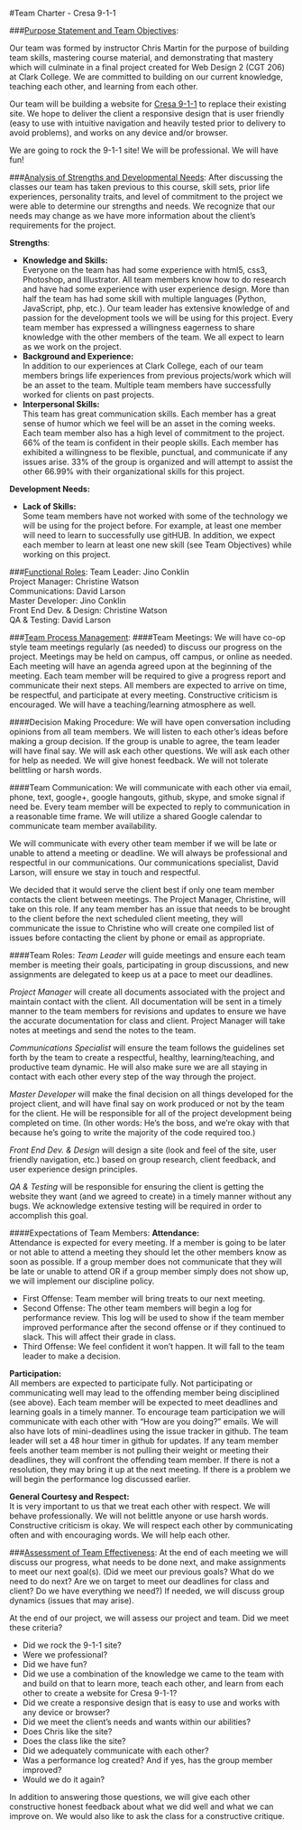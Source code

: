 #Team Charter - Cresa 9-1-1

###<u>Purpose Statement and Team Objectives</u>:

Our team was formed by instructor Chris Martin for the purpose of building team skills, mastering course material, and demonstrating that mastery which will culminate in a final project created for Web Design 2 (CGT 206) at Clark College. We are committed to building on our current knowledge, teaching each other, and learning from each other.

Our team will be building a website for [Cresa 9-1-1][cresa] to replace their existing site. We hope to deliver the client a responsive design that is user friendly (easy to use with intuitive navigation and heavily tested prior to delivery to avoid problems), and works on any device and/or browser. 

We are going to rock the 9-1-1 site! We will be professional. We will have fun!

[cresa]:http://www.cresa911.org

###<u>Analysis of Strengths and Developmental Needs</u>:
After discussing the classes our team has taken previous to this course, skill sets, prior life experiences, personality traits, and level of commitment to the project we were able to determine our strengths and needs. We recognize that our needs may change as we have more information about the client’s requirements for the project.  

**Strengths**:
- **Knowledge and Skills:**  
Everyone on the team has had some experience with html5, css3, Photoshop, and Illustrator. All team members know how to do research and have had some experience with user experience design. More than half the team has had some skill with multiple languages (Python, JavaScript, php, etc.). Our team leader has extensive knowledge of and passion for the development tools we will be using for this project. Every team member has expressed a willingness eagerness to share knowledge with the other members of the team. We all expect to learn as we work on the project.
- **Background and Experience:**  
In addition to our experiences at Clark College, each of our team members brings life experiences from previous projects/work which will be an asset to the team. Multiple team members have successfully worked for clients on past projects.
- **Interpersonal Skills:**  
This team has great communication skills. Each member has a great sense of humor which we feel will be an asset in the coming weeks. Each team member also has a high level of commitment to the project. 66% of the team is confident in their people skills. Each member has exhibited a willingness to be flexible, punctual, and communicate if any issues arise. 33% of the group is organized and will attempt to assist the other 66.99% with their organizational skills for this project.

**Development Needs:**
- **Lack of Skills:**  
Some team members have not worked with some of the technology we will be using for the project before. For example, at least one member will need to learn to successfully use gitHUB. In addition, we expect each member to learn at least one new skill (see Team Objectives) while working on this project.

###<u>Functional Roles</u>:
Team Leader: Jino Conklin  
Project Manager: Christine Watson  
Communications: David Larson  
Master Developer: Jino Conklin  
Front End Dev. & Design: Christine Watson  
QA & Testing: David Larson  

###<u>Team Process Management</u>:
####Team Meetings:
We will have co-op style team meetings regularly (as needed) to discuss our progress on the project. Meetings may be held on campus, off campus, or online as needed. Each meeting will have an agenda agreed upon at the beginning of the meeting. Each team member will be required to give a progress report and communicate their next steps. All members are expected to arrive on time, be respectful, and participate at every meeting. Constructive criticism is encouraged. We will have a teaching/learning atmosphere as well.

####Decision Making Procedure:
 We will have open conversation including opinions from all team members. We will listen to each other’s ideas before making a group decision. If the group is unable to agree, the team leader will have final say. We will ask each other questions. We will ask each other for help as needed. We will give honest feedback. We will not tolerate belittling or harsh words.

####Team Communication:
We will communicate with each other via email, phone, text, google+, google hangouts, github, skype, and smoke signal if need be. Every team member will be expected to reply to communication in a reasonable time frame. We will utilize a shared Google calendar to communicate team member availability.

   We will communicate with every other team member if we will be late or unable to attend a meeting or deadline. We will always be professional and respectful in our communications. Our communications specialist, David Larson, will ensure we stay in touch and respectful.

   We decided that it would serve the client best if only one team member contacts the client between meetings. The Project Manager, Christine, will take on this role. If any team member has an issue that needs to be brought to the client before the next scheduled client meeting, they will communicate the issue to Christine who will create one compiled list of issues before contacting the client by phone or email as appropriate.

####Team Roles:
<em>Team Leader</em> will guide meetings and ensure each team member is meeting their goals, participating in group discussions, and new assignments are delegated to keep us at a pace to meet our deadlines.

<em>Project Manager</em> will create all documents associated with the project and maintain contact with the client. All documentation will be sent in a timely manner to the team members for revisions and updates to ensure we have the accurate documentation for class and client. Project Manager will take notes at meetings and send the notes to the team.

<em>Communications Specialist</em> will ensure the team follows the guidelines set forth by the team to create a respectful, healthy, learning/teaching, and productive team dynamic. He will also make sure we are all staying in contact with each other every step of the way through the project.

<em>Master Developer</em> will make the final decision on all things developed for the project client, and will have final say on work produced or not by the team for the client. He will be responsible for all of the project development being completed on time. (In other words: He’s the boss, and we’re okay with that because he’s going to write the majority of the code required too.)

<em>Front End Dev. & Design</em> will design a site (look and feel of the site, user friendly navigation, etc.) based on group research, client feedback, and user experience design principles.

<em>QA & Testing</em> will be responsible for ensuring the client is getting the website they want (and we agreed to create) in a timely manner without any bugs. We acknowledge extensive testing will be required in order to accomplish this goal.

####Expectations of Team Members:
**Attendance:**  
Attendance is expected for every meeting. If a member is going to be later or not able to attend a meeting they should let the other members know as soon as possible.  If a group member does not communicate that they will be late or unable to attend OR if a group member simply does not show up, we will implement our discipline policy.
- First Offense: Team member will bring treats to our next meeting. 
- Second Offense: The other team members will begin a log for performance review. This log will be used to show if the team member improved performance after the second offense or if they continued to slack. This will affect their grade in class.
- Third Offense: We feel confident it won’t happen. It will fall to the team leader to make a decision.

**Participation:**  
All members are expected to participate fully. Not participating or communicating well may lead to the offending member being disciplined (see above). Each team member will be expected to meet deadlines and learning goals in a timely manner. To encourage team participation we will communicate with each other with “How are you doing?” emails. We will also have lots of mini-deadlines using the issue tracker in github. The team leader will set a 48 hour timer in github for updates. If any team member feels another team member is not pulling their weight or meeting their deadlines, they will confront the offending team member. If there is not a resolution, they may bring it up at the next meeting. If there is a problem we will begin the performance log discussed earlier.

**General Courtesy and Respect:**  
It is very important to us that we treat each other with respect. We will behave professionally. We will not belittle anyone or use harsh words. Constructive criticism is okay. We will respect each other by communicating often and with encouraging words. We will help each other.

###<u>Assessment of Team Effectiveness</u>:
At the end of each meeting we will discuss our progress, what needs to be done next, and make assignments to meet our next goal(s). (Did we meet our previous goals? What do we need to do next? Are we on target to meet our deadlines for class and client? Do we have everything we need?) If needed, we will discuss group dynamics (issues that may arise).

At the end of our project, we will assess our project and team. Did we meet these criteria?
- Did we rock the 9-1-1 site?
- Were we professional?
- Did we have fun?
- Did we use a combination of the knowledge we came to the team with and build on that to learn more, teach each other, and learn from each other to create a website for Cresa 9-1-1?
- Did we create a responsive design that is easy to use and works with any device or browser?
- Did we meet the client’s needs and wants within our abilities?
- Does Chris like the site?
- Does the class like the site?
- Did we adequately communicate with each other?
- Was a performance log created? And if yes, has the group member improved?
- Would we do it again?

In addition to answering those questions, we will give each other constructive honest feedback about what we did well and what we can improve on. We would also like to ask the class for a constructive critique.
